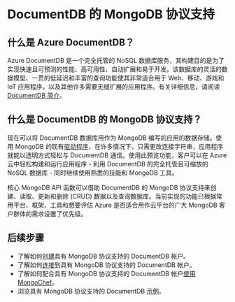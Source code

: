 <properties 
	pageTitle="DocumentDB 的 MongoDB 协议支持 | Azure" 
	description="了解 DocumentDB 的 MongoDB 协议支持（目前以公共预览版提供）。" 
	keywords="mongodb"
	services="documentdb" 
	authors="stephbaron" 
	manager="jhubbard" 
	editor="" 
	documentationCenter=""/>

<tags 
	ms.service="documentdb" 
	ms.date="05/31/2016" 
	wacn.date="08/18/2016"/>

# DocumentDB 的 MongoDB 协议支持

## 什么是 Azure DocumentDB？
Azure DocumentDB 是一个完全托管的 NoSQL 数据库服务，其构建目的是为了实现快速且可预测的性能、高可用性、自动扩展和易于开发。该数据库的灵活的数据模型、一贯的低延迟和丰富的查询功能使其非常适合用于 Web、移动、游戏和 IoT 应用程序，以及其他许多需要无缝扩展的应用程序。有关详细信息，请阅读 [DocumentDB 简介](/documentation/articles/documentdb-introduction/)。

## 什么是 DocumentDB 的 MongoDB 协议支持？
现在可以将 DocumentDB 数据库用作为 MongoDB 编写的应用的数据存储。使用 MongoDB 的现有[驱动程序](https://docs.mongodb.org/ecosystem/drivers/)，在许多情况下，只需更改连接字符串，应用程序就能以透明方式轻松与 DocumentDB 通信。使用此预览功能，客户可以在 Azure 云中轻松构建和运行应用程序 - 利用 DocumentDB 的完全托管且可缩放的 NoSQL 数据库 - 同时继续使用熟悉的技能和 MongoDB 工具。

核心 MongoDB API 函数可以借助 DocumentDB 的 MongoDB 协议支持来创建、读取、更新和删除 (CRUD) 数据以及查询数据库。当前实现的功能已根据常用平台、框架、工具和想要评估 Azure 是否适合用作云平台的广大 MongoDB 客户群体的需求设置了优先级。
  

## 后续步骤


- 了解如何[创建](/documentation/articles/documentdb-create-mongodb-account/)具有 MongoDB 协议支持的 DocumentDB 帐户。
- 了解如何[连接](/documentation/articles/documentdb-connect-mongodb-account/)到具有 MongoDB 协议支持的 DocumentDB 帐户。
- 了解如何配合具有 MongoDB 协议支持的 DocumentDB 帐户[使用 MongoChef](/documentation/articles/documentdb-mongodb-mongochef/)。
- 浏览具有 MongoDB 协议支持的 DocumentDB [示例](/documentation/articles/documentdb-mongodb-samples/)。

 

<!---HONumber=Mooncake_0627_2016-->